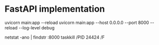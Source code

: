 # FastAPI implementation

uvicorn main:app --reload
uvicorn main:app --host 0.0.0.0 --port 8000 --reload --log-level debug


netstat -ano | findstr :8000
taskkill /PID 24424 /F